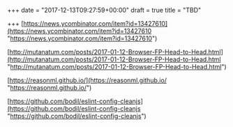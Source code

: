 +++
date = "2017-12-13T09:27:59+00:00"
draft = true
title = "TBD"

+++
[https://news.ycombinator.com/item?id=13427610](https://news.ycombinator.com/item?id=13427610 "https://news.ycombinator.com/item?id=13427610")

[http://mutanatum.com/posts/2017-01-12-Browser-FP-Head-to-Head.html](http://mutanatum.com/posts/2017-01-12-Browser-FP-Head-to-Head.html "http://mutanatum.com/posts/2017-01-12-Browser-FP-Head-to-Head.html")

[https://reasonml.github.io/](https://reasonml.github.io/ "https://reasonml.github.io/")

[https://github.com/bodil/eslint-config-cleanjs](https://github.com/bodil/eslint-config-cleanjs "https://github.com/bodil/eslint-config-cleanjs")
